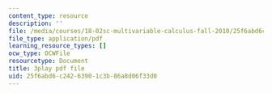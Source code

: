 ```yaml
---
content_type: resource
description: ''
file: /media/courses/18-02sc-multivariable-calculus-fall-2010/25f6abd6c24263901c3b86a8d06f33d0_hfyluFvlZ-o.pdf
file_type: application/pdf
learning_resource_types: []
ocw_type: OCWFile
resourcetype: Document
title: 3play pdf file
uid: 25f6abd6-c242-6390-1c3b-86a8d06f33d0
---
```

